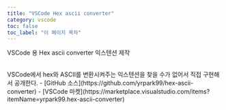 ```yaml
---
title: "VSCode Hex ascii converter"
category: vscode
toc: false
toc_label: "이 페이지 목차"
---
```


VSCode 용 Hex ascii converter 익스텐션 제작

<br>
VSCode에서 hex와 ASCII를 변환시켜주는 익스텐션을 찾을 수가 없어서 직접 구현해서 공개한다.
- [GitHub 소스](https://github.com/yrpark99/hex-ascii-converter)
- [VSCode 마켓](https://marketplace.visualstudio.com/items?itemName=yrpark99.hex-ascii-converter)
